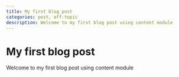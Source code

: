 ```yaml
---
title: My first blog post
categories: post, off-topic
description: Welcome to my first blog post using content module
---
```

# My first blog post

Welcome to my first blog post using content module
